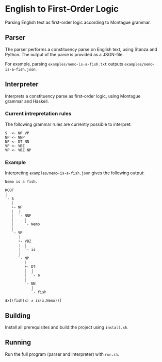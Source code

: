 # English to First-Order Logic

Parsing English text as first-order logic according to Montague grammar.

## Parser

The parser performs a constituency parse on English text, using Stanza and Python. The output of the parse is provided as a JSON-file.

For example, parsing `examples/nemo-is-a-fish.txt` outputs `examples/nemo-is-a-fish.json`.

## Interpreter

Interprets a constituency parse as first-order logic, using Montague grammar and Haskell.

### Current intrepretation rules

The following grammar rules are currently possible to interpret:

```
S  <- NP VP
NP <- NNP
NP <- DT NN
VP <- VBZ
VP <- VBZ NP
```

### Example

Interpreting `examples/nemo-is-a-fish.json` gives the following output:

```
Nemo is a fish.

ROOT
|
`- S
   |
   +- NP
   |  |
   |  `- NNP
   |     |
   |     `- Nemo
   |
   `- VP
      |
      +- VBZ
      |  |
      |  `- is
      |
      `- NP
         |
         +- DT
         |  |
         |  `- a
         |
         `- NN
            |
            `- fish

∃x[(fish(x) ∧ is(x,Nemo))]
```

## Building

Install all prerequisites and build the project using `install.sh`.

## Running

Run the full program (parser and interpreter) with `run.sh`.
